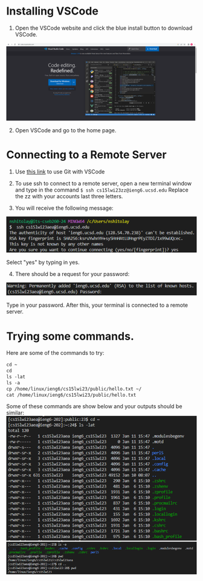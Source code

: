 # Installing VSCode
1. Open the VSCode website and click the blue install button to download VSCode. 

![VSCode Install](images/image2.png)

2. Open VSCode and go to the home page.

# Connecting to a Remote Server

1.  Use [this link](https://stackoverflow.com/questions/42606837/how-do-i-use-bash-on-windows-from-the-visual-studio-code-integrated-terminal/50527994#50527994) to use Git with VSCode

2. To use ssh to connect to a remote server, open a new terminal window and type in the command 
`$ ssh cs15lwi23zz@ieng6.ucsd.edu` 
Replace the zz with your accounts last three letters. 

3. You will receive the following message: 

![fingerprint](images/image1.png)

Select "yes" by typing in yes. 

4. There should be a request for your password: 

![VSCode Install](images/image6.png)

Type in your password. After this, your terminal is connected to a remote server. 

# Trying some commands. 

Here are some of the commands to try: 

```
cd ~
cd
ls -lat
ls -a
cp /home/linux/ieng6/cs15lwi23/public/hello.txt ~/
cat /home/linux/ieng6/cs15lwi23/public/hello.txt
```

Some of these commands are show below and your outputs should be similar:
![Image](images/image5.png)	
![Image](images/image4.png)	


